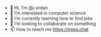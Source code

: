 - 👋 Hi, I’m @j-ordan
- 👀 I’m interested in computer science
- 🌱 I’m currently learning how to find jobs
- 💞️ I’m looking to collaborate on something
- 📫 How to reach me https://trees.chat

<!---
j-ordan/j-ordan is a ✨ special ✨ repository because its `README.md` (this file) appears on your GitHub profile.
You can click the Preview link to take a look at your changes.
--->
